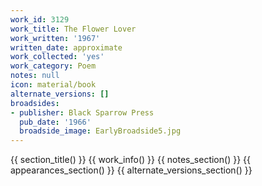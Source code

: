 ```yaml
---
work_id: 3129
work_title: The Flower Lover
work_written: '1967'
written_date: approximate
work_collected: 'yes'
work_category: Poem
notes: null
icon: material/book
alternate_versions: []
broadsides:
- publisher: Black Sparrow Press
  pub_date: '1966'
  broadside_image: EarlyBroadside5.jpg
---
```


{{ section_title() }}
{{ work_info() }}
{{ notes_section() }}
{{ appearances_section() }}
{{ alternate_versions_section() }}